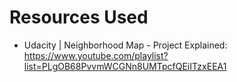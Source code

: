 # Resources Used

* Udacity | Neighborhood Map - Project Explained: https://www.youtube.com/playlist?list=PLgOB68PvvmWCGNn8UMTpcfQEiITzxEEA1

